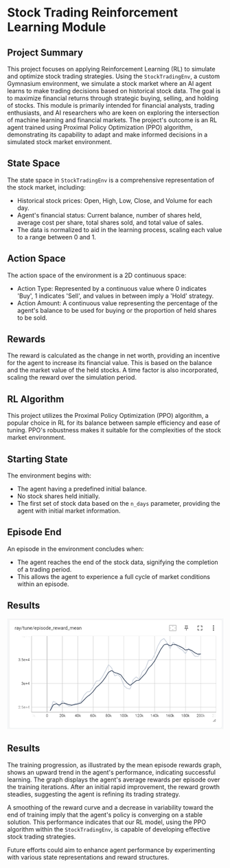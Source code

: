 
# Stock Trading Reinforcement Learning Module
## Project Summary

This project focuses on applying Reinforcement Learning (RL) to simulate and optimize stock trading strategies. Using the `StockTradingEnv`, a custom Gymnasium environment, we simulate a stock market where an AI agent learns to make trading decisions based on historical stock data. The goal is to maximize financial returns through strategic buying, selling, and holding of stocks. This module is primarily intended for financial analysts, trading enthusiasts, and AI researchers who are keen on exploring the intersection of machine learning and financial markets. The project's outcome is an RL agent trained using Proximal Policy Optimization (PPO) algorithm, demonstrating its capability to adapt and make informed decisions in a simulated stock market environment.


## State Space
The state space in `StockTradingEnv` is a comprehensive representation of the stock market, including:
- Historical stock prices: Open, High, Low, Close, and Volume for each day.
- Agent's financial status: Current balance, number of shares held, average cost per share, total shares sold, and total value of sales.
- The data is normalized to aid in the learning process, scaling each value to a range between 0 and 1.

## Action Space
The action space of the environment is a 2D continuous space:
- Action Type: Represented by a continuous value where 0 indicates 'Buy', 1 indicates 'Sell', and values in between imply a 'Hold' strategy.
- Action Amount: A continuous value representing the percentage of the agent's balance to be used for buying or the proportion of held shares to be sold.


## Rewards
The reward is calculated as the change in net worth, providing an incentive for the agent to increase its financial value. This is based on the balance and the market value of the held stocks. A time factor is also incorporated, scaling the reward over the simulation period.

## RL Algorithm 
This project utilizes the Proximal Policy Optimization (PPO) algorithm, a popular choice in RL for its balance between sample efficiency and ease of tuning. PPO's robustness makes it suitable for the complexities of the stock market environment.

## Starting State
The environment begins with:
- The agent having a predefined initial balance.
- No stock shares held initially.
- The first set of stock data based on the `n_days` parameter, providing the agent with initial market information.

## Episode End
An episode in the environment concludes when:
- The agent reaches the end of the stock data, signifying the completion of a trading period.
- This allows the agent to experience a full cycle of market conditions within an episode.

## Results
![Reward Mean](images/reward_mean.PNG)

## Results

The training progression, as illustrated by the mean episode rewards graph, shows an upward trend in the agent's performance, indicating successful learning. The graph displays the agent's average rewards per episode over the training iterations. After an initial rapid improvement, the reward growth steadies, suggesting the agent is refining its trading strategy.

A smoothing of the reward curve and a decrease in variability toward the end of training imply that the agent's policy is converging on a stable solution. This performance indicates that our RL model, using the PPO algorithm within the `StockTradingEnv`, is capable of developing effective stock trading strategies.

Future efforts could aim to enhance agent performance by experimenting with various state representations and reward structures.

